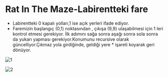 # Rat In The Maze-Labirentteki fare
- Labirentteki 0 kapalı yolları,1 ise açık yerleri ifade ediyor.
- Faremizin başlangıç (0,1) noktasından , çıkışa (9,9) ulaşabilmesi için 1 leri kontrol etmesi gerekiyor. İlk adımını
sağa sonra aşağı  sonra sola sonra da yukarı yapması gerekiyor.Konumunu recursive olarak güncelliyor.Çıkmaz yola girdiğinde,
geldiği yere * işareti koyarak geri dönüyor.



![1](https://user-images.githubusercontent.com/57825304/171848986-3d517c6a-9af6-49a5-b2b1-5d5d76c112ec.jpg)



![2](https://user-images.githubusercontent.com/57825304/171848988-eaab0b86-7b46-4661-827c-e315e6c5a47a.jpg)
